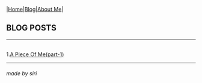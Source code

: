 |[Home](README.md)|[Blog](Blog.md)|[About Me](about.md)|

## BLOG POSTS
---

<br/>1.[A Piece Of Me(part-1)](Poem.md)


---
###### made by siri

